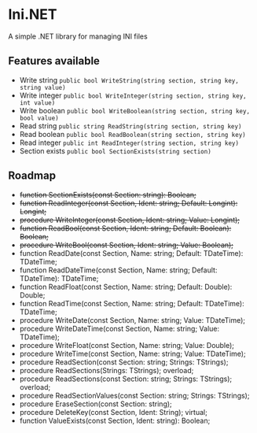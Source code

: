Ini.NET
=======

A simple .NET library for managing INI files

## Features available

  * Write string `public bool WriteString(string section, string key, string value)`
  * Write integer `public bool WriteInteger(string section, string key, int value)`
  * Write boolean `public bool WriteBoolean(string section, string key, bool value)`
  * Read string `public string ReadString(string section, string key)`
  * Read boolean `public bool ReadBoolean(string section, string key)`
  * Read integer `public int ReadInteger(string section, string key)`
  * Section exists `public bool SectionExists(string section)`
  
  


## Roadmap
    
  - ~~function SectionExists(const Section: string): Boolean;~~
  - ~~function ReadInteger(const Section, Ident: string; Default: Longint): Longint;~~
  - ~~procedure WriteInteger(const Section, Ident: string; Value: Longint);~~
  - ~~function ReadBool(const Section, Ident: string; Default: Boolean): Boolean;~~
  - ~~procedure WriteBool(const Section, Ident: string; Value: Boolean);~~
  - function ReadDate(const Section, Name: string; Default: TDateTime): TDateTime; 
  - function ReadDateTime(const Section, Name: string; Default: TDateTime): TDateTime;
  - function ReadFloat(const Section, Name: string; Default: Double): Double; 
  - function ReadTime(const Section, Name: string; Default: TDateTime): TDateTime;
  - procedure WriteDate(const Section, Name: string; Value: TDateTime); 
  - procedure WriteDateTime(const Section, Name: string; Value: TDateTime);
  - procedure WriteFloat(const Section, Name: string; Value: Double);
  - procedure WriteTime(const Section, Name: string; Value: TDateTime);
  - procedure ReadSection(const Section: string; Strings: TStrings);
  - procedure ReadSections(Strings: TStrings); overload;
  - procedure ReadSections(const Section: string; Strings: TStrings); overload;
  - procedure ReadSectionValues(const Section: string; Strings: TStrings);
  - procedure EraseSection(const Section: string);
  - procedure DeleteKey(const Section, Ident: String); virtual;
  - function ValueExists(const Section, Ident: string): Boolean;
